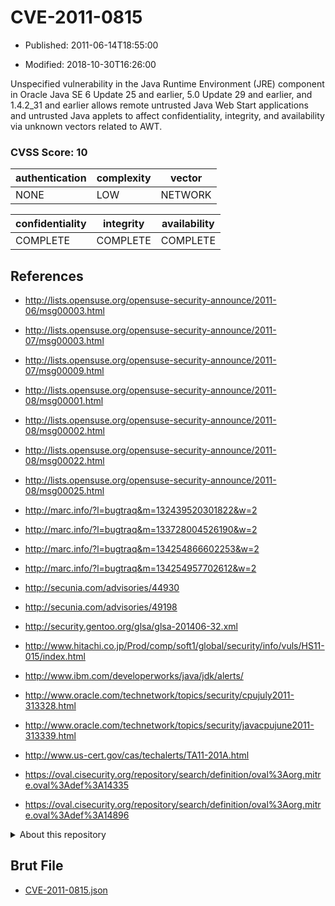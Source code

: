 # CVE-2011-0815

- Published: 2011-06-14T18:55:00

- Modified: 2018-10-30T16:26:00

Unspecified vulnerability in the Java Runtime Environment (JRE) component in Oracle Java SE 6 Update 25 and earlier, 5.0 Update 29 and earlier, and 1.4.2_31 and earlier allows remote untrusted Java Web Start applications and untrusted Java applets to affect confidentiality, integrity, and availability via unknown vectors related to AWT.

### CVSS Score: **10**

| authentication | complexity | vector |
| --- | --- | --- |
| NONE | LOW | NETWORK |

| confidentiality | integrity | availability |
| --- | --- | --- |
| COMPLETE | COMPLETE | COMPLETE |

## References

* http://lists.opensuse.org/opensuse-security-announce/2011-06/msg00003.html

* http://lists.opensuse.org/opensuse-security-announce/2011-07/msg00003.html

* http://lists.opensuse.org/opensuse-security-announce/2011-07/msg00009.html

* http://lists.opensuse.org/opensuse-security-announce/2011-08/msg00001.html

* http://lists.opensuse.org/opensuse-security-announce/2011-08/msg00002.html

* http://lists.opensuse.org/opensuse-security-announce/2011-08/msg00022.html

* http://lists.opensuse.org/opensuse-security-announce/2011-08/msg00025.html

* http://marc.info/?l=bugtraq&m=132439520301822&w=2

* http://marc.info/?l=bugtraq&m=133728004526190&w=2

* http://marc.info/?l=bugtraq&m=134254866602253&w=2

* http://marc.info/?l=bugtraq&m=134254957702612&w=2

* http://secunia.com/advisories/44930

* http://secunia.com/advisories/49198

* http://security.gentoo.org/glsa/glsa-201406-32.xml

* http://www.hitachi.co.jp/Prod/comp/soft1/global/security/info/vuls/HS11-015/index.html

* http://www.ibm.com/developerworks/java/jdk/alerts/

* http://www.oracle.com/technetwork/topics/security/cpujuly2011-313328.html

* http://www.oracle.com/technetwork/topics/security/javacpujune2011-313339.html

* http://www.us-cert.gov/cas/techalerts/TA11-201A.html

* https://oval.cisecurity.org/repository/search/definition/oval%3Aorg.mitre.oval%3Adef%3A14335

* https://oval.cisecurity.org/repository/search/definition/oval%3Aorg.mitre.oval%3Adef%3A14896

<details>
<summary>About this repository</summary> 

  This repository is part of the project [Live Hack CVE](https://github.com/Live-Hack-CVE). Main website can be found [www.live-hack.org](https://www.live-hack.org) 
  
  Made by [Sn0wAlice](https://github.com/Sn0wAlice) for the people that care about security and need to have a feed of the latest CVEs. Hope you enjoy it, don't forget to star the repo and follow me on [Twitter](https://twitter.com/Sn0wAlice) and [Github](https://github.com/Sn0wAlice). And that is my [personnal website](https://www.alice-snow.me/)

  - [Home Page](https://github.com/Live-Hack-CVE)
  - [Framework](https://github.com/Live-Hack-CVE/cve-framework)
  - [CVE database](https://github.com/Live-Hack-CVE/full_database)
  - [Changelog](https://github.com/Live-Hack-CVE/Changelog)
</details>

## Brut File

* [CVE-2011-0815.json](https://raw.githubusercontent.com/Live-Hack-CVE/full_database/main/cves/2011/CVE-2011-0815.json)

